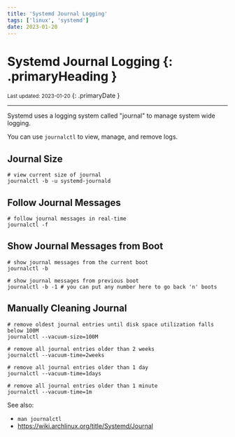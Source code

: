 ```yaml
---
title: 'Systemd Journal Logging'
tags: ['linux', 'systemd']
date: 2023-01-20
---
```

# Systemd Journal Logging {: .primaryHeading }
<small>Last updated: 2023-01-20</small>
{: .primaryDate }

---

Systemd uses a logging system called "journal" to manage system wide logging.

You can use `journalctl` to view, manage, and remove logs.

## Journal Size
```shell
# view current size of journal
journalctl -b -u systemd-journald
```

## Follow Journal Messages
```shell
# follow journal messages in real-time
journalctl -f
```

## Show Journal Messages from Boot
```shell
# show journal messages from the current boot
journalctl -b
```

```shell
# show journal messages from previous boot
journalctl -b -1 # you can put any number here to go back 'n' boots
```

## Manually Cleaning Journal
```shell
# remove oldest journal entries until disk space utilization falls below 100M
journalctl --vacuum-size=100M
```

```shell
# remove all journal entries older than 2 weeks
journalctl --vacuum-time=2weeks
```

```shell
# remove all journal entries older than 1 day
journalctl --vacuum-time=1days
```

```shell
# remove all journal entries older than 1 minute
journalctl --vacuum-time=1m
```

See also:

* `man journalctl`
* <https://wiki.archlinux.org/title/Systemd/Journal>
